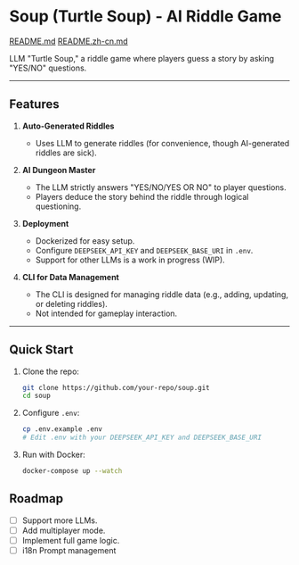 # Soup (Turtle Soup) - AI Riddle Game

[README.md](./README.md) [README.zh-cn.md](./README.zh-cn.md)

LLM "Turtle Soup," a riddle game where players guess a story by asking "YES/NO" questions.

---

## Features

1. **Auto-Generated Riddles**  
   - Uses LLM  to generate riddles (for convenience, though AI-generated riddles are sick).  

2. **AI Dungeon Master**  
   - The LLM strictly answers "YES/NO/YES OR NO" to player questions.  
   - Players deduce the story behind the riddle through logical questioning.  

3. **Deployment**  
   - Dockerized for easy setup.  
   - Configure `DEEPSEEK_API_KEY` and `DEEPSEEK_BASE_URI` in `.env`.  
   - Support for other LLMs is a work in progress (WIP).  

4. **CLI for Data Management**  
   - The CLI is designed for managing riddle data (e.g., adding, updating, or deleting riddles).  
   - Not intended for gameplay interaction.  

---

## Quick Start

1. Clone the repo:  
   ```bash
   git clone https://github.com/your-repo/soup.git
   cd soup
   ```

2. Configure `.env`:  
   ```bash
   cp .env.example .env
   # Edit .env with your DEEPSEEK_API_KEY and DEEPSEEK_BASE_URI
   ```

3. Run with Docker:  
   ```bash
   docker-compose up --watch
   ```

## Roadmap

- [ ] Support more LLMs.  
- [ ] Add multiplayer mode.  
- [ ] Implement full game logic.  
- [ ] i18n Prompt management
